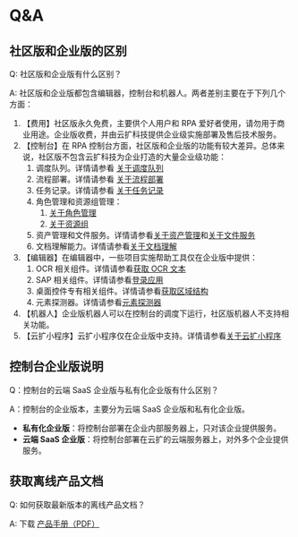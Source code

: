 # Q&A

## 社区版和企业版的区别
Q: 社区版和企业版有什么区别？

A: 社区版和企业版都包含编辑器，控制台和机器人。两者差别主要在于下列几个方面：
1. 【费用】社区版永久免费，主要供个人用户和 RPA 爱好者使用，请勿用于商业用途。企业版收费，并由云扩科技提供企业级实施部署及售后技术服务。
2. 【控制台】在 RPA 控制台方面，社区版和企业版的功能有较大差异。总体来说，社区版不包含云扩科技为企业打造的大量企业级功能：
    1. 调度队列。详情请参看 [关于调度队列](Console/queue/aboutqueue.md)
    2. 流程部署。详情请参看 [关于流程部署](Console/workflow/aboutworkflow.md)
    3. 任务记录。详情请参看 [关于任务记录](Console/job/aboutJob.md)
    4. 角色管理和资源组管理：
        1. [关于角色管理](Console/management/roles/aboutRoles.md)
        2. [关于资源组](Console/management/groups/aboutGroups.md)
    5. 资产管理和文件服务。详情请参看[关于资产管理](Console/datacentor/asset/AboutAsset.md)和[关于文件服务](Console/datacentor/fileservice/Aboutfileservice.md)
    6. 文档理解能力。详情请参看[关于文档理解](Console/docreader/aboutDocreader.md)
3. 【编辑器】在编辑器中，一些项目实施帮助工具仅在企业版中提供：
    1. OCR 相关组件。详情请参看[获取 OCR 文本](Activities/UIAutomation/OCR/GetOCRText.md)
    2. SAP 相关组件。详情请参看[登录应用](Activities/UIAutomation/SAP/SAP_Login.md)
    3. 桌面控件专有相关组件。详情请参看[获取区域结构](Activities/UIAutomation/DesktopOnly/GetJsonStructure.md)
    4. 元素探测器。详情请参看[元素探测器](Activities/Appendix/UiDetector.md)
4. 【机器人】企业版机器人可以在控制台的调度下运行，社区版机器人不支持相关功能。
5. 【云扩小程序】云扩小程序仅在企业版中支持。详情请参看[关于云扩小程序](Apps/aboutApps.md)

## 控制台企业版说明
Q：控制台的云端 SaaS 企业版与私有化企业版有什么区别？

A：控制台的企业版本，主要分为云端 SaaS 企业版和私有化企业版。
- **私有化企业版**：将控制台部署在企业内部服务器上，只对该企业提供服务。
- **云端 SaaS 企业版**：将控制台部署在云扩的云端服务器上，对外多个企业提供服务。

## 获取离线产品文档
Q: 如何获取最新版本的离线产品文档？

A: 下载 [产品手册（PDF）](https://dev-academy.bottime.com/pdf/Product_Induction_ZH-CN.pdf)
